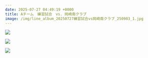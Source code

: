 ```yaml
---
date: 2025-07-27 04:49:19 +0000
title: Aチーム　練習試合　vs. 岡崎南クラブ
image: /img/line_album_20250727練習試合vs岡崎南クラブ_250903_1.jpg
---
```

![](/img/line_album_20250727練習試合vs岡崎南クラブ_250903_2.jpg)

![](/img/line_album_20250727練習試合vs岡崎南クラブ_250903_3.jpg)

![](/img/line_album_20250727練習試合vs岡崎南クラブ_250903_4.jpg)
